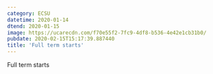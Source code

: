 ```yaml
---
category: ECSU
datetime: 2020-01-14
dtend: 2020-01-15
image: https://ucarecdn.com/f70e55f2-7fc9-4df8-b536-4e42e1cb31b0/
pubdate: 2020-02-15T15:17:39.887440
title: 'Full term starts'
---
```

Full term starts